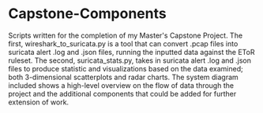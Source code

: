 # Capstone-Components
Scripts written for the completion of my Master's Capstone Project.
The first, wireshark_to_suricata.py is a tool that can convert .pcap files into suricata alert .log and .json files, running the inputted data against the EToR ruleset.
The second, suricata_stats.py, takes in suricata alert .log and .json files to produce statistic and visualizations based on the data examined; both 3-dimensional scatterplots and radar charts.
The system diagram included shows a high-level overview on the flow of data through the project and the additional components that could be added for further extension of work.
